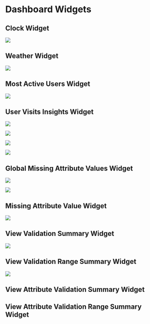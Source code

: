 # Dashboard Widgets

## Clock Widget

![](../../.gitbook/assets/selection_266.png)



## Weather Widget

![](../../.gitbook/assets/selection_267.png)

## Most Active Users Widget

![](../../.gitbook/assets/selection_268.png)

## User Visits Insights Widget

![](../../.gitbook/assets/selection_276.png)

![](../../.gitbook/assets/selection_272.png)

![](../../.gitbook/assets/selection_275.png)

![](../../.gitbook/assets/selection_277.png)

## Global Missing Attribute Values Widget

![](../../.gitbook/assets/selection_270.png)

![](../../.gitbook/assets/selection_271.png)

## Missing Attribute Value Widget

![](../../.gitbook/assets/selection_278.png)



## View Validation Summary Widget

![](../../.gitbook/assets/selection_279.png)

## View Validation Range Summary Widget

![](../../.gitbook/assets/selection_280.png)

## View Attribute Validation Summary Widget



## View Attribute Validation Range Summary Widget



